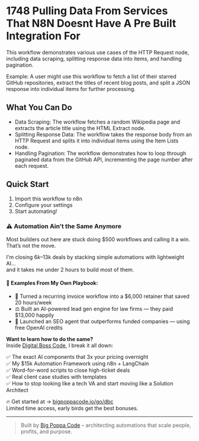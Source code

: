 # 1748 Pulling Data From Services That N8N Doesnt Have A Pre Built Integration For

This workflow demonstrates various use cases of the HTTP Request node, including data scraping, splitting response data into items, and handling pagination.

Example: A user might use this workflow to fetch a list of their starred GitHub repositories, extract the titles of recent blog posts, and split a JSON response into individual items for further processing.

## What You Can Do
- Data Scraping: The workflow fetches a random Wikipedia page and extracts the article title using the HTML Extract node.
- Splitting Response Data: The workflow takes the response body from an HTTP Request and splits it into individual items using the Item Lists node.
- Handling Pagination: The workflow demonstrates how to loop through paginated data from the GitHub API, incrementing the page number after each request.

## Quick Start
1. Import this workflow to n8n
2. Configure your settings
3. Start automating!

### ⚠️ Automation Ain’t the Same Anymore

Most builders out here are stuck doing $500 workflows and calling it a win.  
That’s not the move.  

I'm closing $6k–$13k deals by stacking simple automations with lightweight AI...  
and it takes me under 2 hours to build most of them.

#### 🧠 Examples From My Own Playbook:
- 🔁 Turned a recurring invoice workflow into a $6,000 retainer that saved 20 hours/week  
- ⚖️ Built an AI-powered lead gen engine for law firms — they paid $13,000 happily  
- 🚀 Launched an SEO agent that outperforms funded companies — using free OpenAI credits  

**Want to learn how to do the same?**  
Inside [Digital Boss Code](https://bigpoppacode.io/go/dbc), I break it all down:

✅ The exact AI components that 3x your pricing overnight  
✅ My $15k Automation Framework using n8n + LangChain  
✅ Word-for-word scripts to close high-ticket deals  
✅ Real client case studies with templates  
✅ How to stop looking like a tech VA and start moving like a Solution Architect  

🔥 Get started at → [bigpoppacode.io/go/dbc](https://bigpoppacode.io/go/dbc)  
Limited time access, early birds get the best bonuses.

---

> Built by [Big Poppa Code](https://bigpoppacode.io) – architecting automations that scale people, profits, and purpose.

